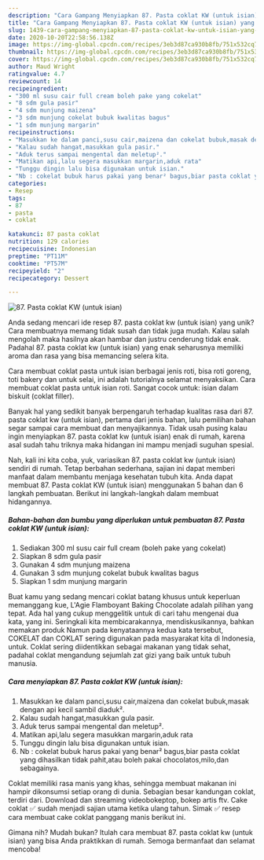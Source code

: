 ```yaml
---
description: "Cara Gampang Menyiapkan 87. Pasta coklat KW (untuk isian) yang Sempurna"
title: "Cara Gampang Menyiapkan 87. Pasta coklat KW (untuk isian) yang Sempurna"
slug: 1439-cara-gampang-menyiapkan-87-pasta-coklat-kw-untuk-isian-yang-sempurna
date: 2020-10-20T22:58:56.138Z
image: https://img-global.cpcdn.com/recipes/3eb3d87ca930b8fb/751x532cq70/87-pasta-coklat-kw-untuk-isian-foto-resep-utama.jpg
thumbnail: https://img-global.cpcdn.com/recipes/3eb3d87ca930b8fb/751x532cq70/87-pasta-coklat-kw-untuk-isian-foto-resep-utama.jpg
cover: https://img-global.cpcdn.com/recipes/3eb3d87ca930b8fb/751x532cq70/87-pasta-coklat-kw-untuk-isian-foto-resep-utama.jpg
author: Maud Wright
ratingvalue: 4.7
reviewcount: 14
recipeingredient:
- "300 ml susu cair full cream boleh pake yang cokelat"
- "8 sdm gula pasir"
- "4 sdm munjung maizena"
- "3 sdm munjung cokelat bubuk kwalitas bagus"
- "1 sdm munjung margarin"
recipeinstructions:
- "Masukkan ke dalam panci,susu cair,maizena dan cokelat bubuk,masak dengan api kecil sambil diaduk²."
- "Kalau sudah hangat,masukkan gula pasir."
- "Aduk terus sampai mengental dan meletup²."
- "Matikan api,lalu segera masukkan margarin,aduk rata"
- "Tunggu dingin lalu bisa digunakan untuk isian."
- "Nb : cokelat bubuk harus pakai yang benar² bagus,biar pasta coklat yang dihasilkan tidak pahit,atau boleh pakai chocolatos,milo,dan sebagainya."
categories:
- Resep
tags:
- 87
- pasta
- coklat

katakunci: 87 pasta coklat 
nutrition: 129 calories
recipecuisine: Indonesian
preptime: "PT11M"
cooktime: "PT57M"
recipeyield: "2"
recipecategory: Dessert

---
```



![87. Pasta coklat KW (untuk isian)](https://img-global.cpcdn.com/recipes/3eb3d87ca930b8fb/751x532cq70/87-pasta-coklat-kw-untuk-isian-foto-resep-utama.jpg)

Anda sedang mencari ide resep 87. pasta coklat kw (untuk isian) yang unik? Cara membuatnya memang tidak susah dan tidak juga mudah. Kalau salah mengolah maka hasilnya akan hambar dan justru cenderung tidak enak. Padahal 87. pasta coklat kw (untuk isian) yang enak seharusnya memiliki aroma dan rasa yang bisa memancing selera kita.

Cara membuat coklat pasta untuk isian berbagai jenis roti, bisa roti goreng, toti bakery dan untuk selai, ini adalah tutorialnya selamat menyaksikan. Cara membuat coklat pasta untuk isian roti. Sangat cocok untuk: isian dalam biskuit (coklat filler).

Banyak hal yang sedikit banyak berpengaruh terhadap kualitas rasa dari 87. pasta coklat kw (untuk isian), pertama dari jenis bahan, lalu pemilihan bahan segar sampai cara membuat dan menyajikannya. Tidak usah pusing kalau ingin menyiapkan 87. pasta coklat kw (untuk isian) enak di rumah, karena asal sudah tahu triknya maka hidangan ini mampu menjadi suguhan spesial.


Nah, kali ini kita coba, yuk, variasikan 87. pasta coklat kw (untuk isian) sendiri di rumah. Tetap berbahan sederhana, sajian ini dapat memberi manfaat dalam membantu menjaga kesehatan tubuh kita. Anda dapat membuat 87. Pasta coklat KW (untuk isian) menggunakan 5 bahan dan 6 langkah pembuatan. Berikut ini langkah-langkah dalam membuat hidangannya.

<!--inarticleads1-->

##### Bahan-bahan dan bumbu yang diperlukan untuk pembuatan 87. Pasta coklat KW (untuk isian):

1. Sediakan 300 ml susu cair full cream (boleh pake yang cokelat)
1. Siapkan 8 sdm gula pasir
1. Gunakan 4 sdm munjung maizena
1. Gunakan 3 sdm munjung cokelat bubuk kwalitas bagus
1. Siapkan 1 sdm munjung margarin


Buat kamu yang sedang mencari coklat batang khusus untuk keperluan memanggang kue, L&#39;Agie Flamboyant Baking Chocolate adalah pilihan yang tepat. Ada hal yang cukup menggelitik untuk di cari tahu mengenai dua kata, yang ini. Seringkali kita membicarakannya, mendiskusikannya, bahkan memakan produk Namun pada kenyataannya kedua kata tersebut, COKELAT dan COKLAT sering digunakan pada masyarakat kita di Indonesia, untuk. Coklat sering diidentikkan sebagai makanan yang tidak sehat, padahal coklat mengandung sejumlah zat gizi yang baik untuk tubuh manusia. 

<!--inarticleads2-->

##### Cara menyiapkan 87. Pasta coklat KW (untuk isian):

1. Masukkan ke dalam panci,susu cair,maizena dan cokelat bubuk,masak dengan api kecil sambil diaduk².
1. Kalau sudah hangat,masukkan gula pasir.
1. Aduk terus sampai mengental dan meletup².
1. Matikan api,lalu segera masukkan margarin,aduk rata
1. Tunggu dingin lalu bisa digunakan untuk isian.
1. Nb : cokelat bubuk harus pakai yang benar² bagus,biar pasta coklat yang dihasilkan tidak pahit,atau boleh pakai chocolatos,milo,dan sebagainya.


Coklat memiliki rasa manis yang khas, sehingga membuat makanan ini hampir dikonsumsi setiap orang di dunia. Sebagian besar kandungan coklat, terdiri dari. Download dan streaming videobokeptop, bokep artis ftv. Cake coklat ✅ sudah menjadi sajian utama ketika ulang tahun. Simak ✅ resep cara membuat cake coklat panggang manis berikut ini. 

Gimana nih? Mudah bukan? Itulah cara membuat 87. pasta coklat kw (untuk isian) yang bisa Anda praktikkan di rumah. Semoga bermanfaat dan selamat mencoba!

